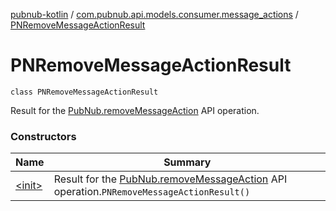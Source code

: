 [pubnub-kotlin](../../index.md) / [com.pubnub.api.models.consumer.message_actions](../index.md) / [PNRemoveMessageActionResult](./index.md)

# PNRemoveMessageActionResult

`class PNRemoveMessageActionResult`

Result for the [PubNub.removeMessageAction](../../com.pubnub.api/-pub-nub/remove-message-action.md) API operation.

### Constructors

| Name | Summary |
|---|---|
| [&lt;init&gt;](-init-.md) | Result for the [PubNub.removeMessageAction](../../com.pubnub.api/-pub-nub/remove-message-action.md) API operation.`PNRemoveMessageActionResult()` |

